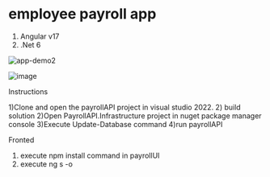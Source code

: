 

# employee payroll app 

1) Angular v17
2) .Net 6

![app-demo2](https://github.com/AmilaKeerthi/PayrollApp/assets/154110349/34d8553d-8402-4441-96fa-0c7b11ad9494)


![image](https://github.com/AmilaKeerthi/PayrollApp/assets/154110349/3607eca0-31a8-4433-b9dc-cf98260553f9)

Instructions

1)Clone and open the payrollAPI project in visual studio 2022.
2) build solution
2)Open PayrollAPI.Infrastructure project in nuget package manager console
3)Execute Update-Database command
4)run payrollAPI 

Fronted
1) execute npm install command in payrollUI
2) execute ng s -o
